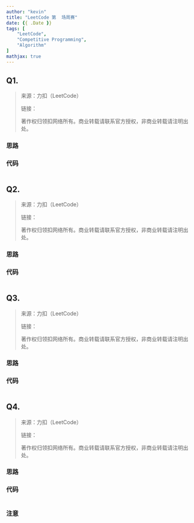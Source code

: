 ```yaml
---
author: "kevin"
title: "LeetCode 第  场周赛"
date: {{ .Date }}
tags: [
    "LeetCode",
    "Competitive Programming",
    "Algorithm"
]
mathjax: true
---
```


## Q1. 

> 来源：力扣（LeetCode）
>
> 链接： []()
>
> 著作权归领扣网络所有。商业转载请联系官方授权，非商业转载请注明出处。

### 思路


### 代码

```c++
```



## Q2.

> 来源：力扣（LeetCode）
>
> 链接： []()
>
> 著作权归领扣网络所有。商业转载请联系官方授权，非商业转载请注明出处。

### 思路


### 代码

```c++
```


## Q3.

> 来源：力扣（LeetCode）
>
> 链接： []()
>
> 著作权归领扣网络所有。商业转载请联系官方授权，非商业转载请注明出处。

### 思路


### 代码

```python
```


## Q4.

> 来源：力扣（LeetCode）
>
> 链接： []()
>
> 著作权归领扣网络所有。商业转载请联系官方授权，非商业转载请注明出处。

### 思路


### 代码

```c++
```

### 注意

